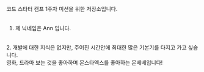 코드 스타터 캠프 1주차 미션을 위한 저장소입니다.
<br>
<br>
1. 제 닉네임은 Ann 입니다.
<br>
2. 개발에 대한 지식은 없지만, 주어진 시간안에 최대한 많은 기본기를 다지고 가고 싶습니다. <br> 영화, 드라마 보는 것을 좋아하며 몬스타엑스를 좋아하는 몬베베입니다!
<br>
